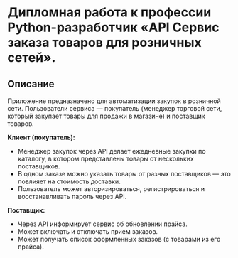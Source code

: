 # Дипломная работа к профессии Python-разработчик «API Сервис заказа товаров для розничных сетей».

## Описание

Приложение предназначено для автоматизации закупок в розничной сети. Пользователи сервиса — покупатель (менеджер торговой сети, который закупает товары для продажи в магазине) и поставщик товаров.

**Клиент (покупатель):**

- Менеджер закупок через API делает ежедневные закупки по каталогу, в котором
  представлены товары от нескольких поставщиков.
- В одном заказе можно указать товары от разных поставщиков — это
  повлияет на стоимость доставки.
- Пользователь может авторизироваться, регистрироваться и восстанавливать пароль через API.
    
**Поставщик:**

- Через API информирует сервис об обновлении прайса.
- Может включать и отключать прием заказов.
- Может получать список оформленных заказов (с товарами из его прайса).
